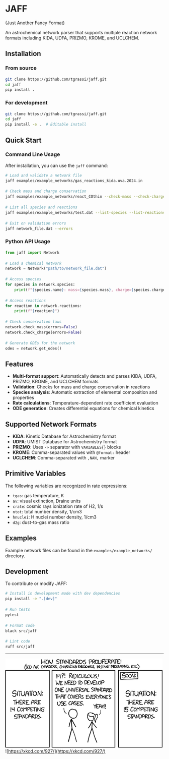 # JAFF
(Just Another Fancy Format)

An astrochemical network parser that supports multiple reaction network formats including KIDA, UDFA, PRIZMO, KROME, and UCLCHEM.

## Installation

### From source
```bash
git clone https://github.com/tgrassi/jaff.git
cd jaff
pip install .
```

### For development
```bash
git clone https://github.com/tgrassi/jaff.git
cd jaff
pip install -e .  # Editable install
```

## Quick Start

### Command Line Usage

After installation, you can use the `jaff` command:

```bash
# Load and validate a network file
jaff examples/example_networks/gas_reactions_kida.uva.2024.in

# Check mass and charge conservation
jaff examples/example_networks/react_COthin --check-mass --check-charge

# List all species and reactions
jaff examples/example_networks/test.dat --list-species --list-reactions

# Exit on validation errors
jaff network_file.dat --errors
```

### Python API Usage

```python
from jaff import Network

# Load a chemical network
network = Network("path/to/network_file.dat")

# Access species
for species in network.species:
    print(f"{species.name}: mass={species.mass}, charge={species.charge}")

# Access reactions
for reaction in network.reactions:
    print(f"{reaction}")
    
# Check conservation laws
network.check_mass(errors=False)
network.check_charge(errors=False)

# Generate ODEs for the network
odes = network.get_odes()
```

## Features

- **Multi-format support**: Automatically detects and parses KIDA, UDFA, PRIZMO, KROME, and UCLCHEM formats
- **Validation**: Checks for mass and charge conservation in reactions
- **Species analysis**: Automatic extraction of elemental composition and properties
- **Rate calculations**: Temperature-dependent rate coefficient evaluation
- **ODE generation**: Creates differential equations for chemical kinetics

## Supported Network Formats

- **KIDA**: Kinetic Database for Astrochemistry format
- **UDFA**: UMIST Database for Astrochemistry format  
- **PRIZMO**: Uses `->` separator with `VARIABLES{}` blocks
- **KROME**: Comma-separated values with `@format:` header
- **UCLCHEM**: Comma-separated with `,NAN,` marker

## Primitive Variables

The following variables are recognized in rate expressions:

- `tgas`: gas temperature, K      
- `av`: visual extinction, Draine units      
- `crate`: cosmic rays ionization rate of H2, 1/s     
- `ntot`: total number density, 1/cm3      
- `hnuclei`: H nuclei number density, 1/cm3     
- `d2g`: dust-to-gas mass ratio     

## Examples

Example network files can be found in the `examples/example_networks/` directory.

## Development

To contribute or modify JAFF:

```bash
# Install in development mode with dev dependencies
pip install -e ".[dev]"

# Run tests
pytest

# Format code
black src/jaff

# Lint code
ruff src/jaff
```

-----------------------------
![xkcd:927](./assets/xkcd.png)               
![https://xkcd.com/927/](https://xkcd.com/927/)
